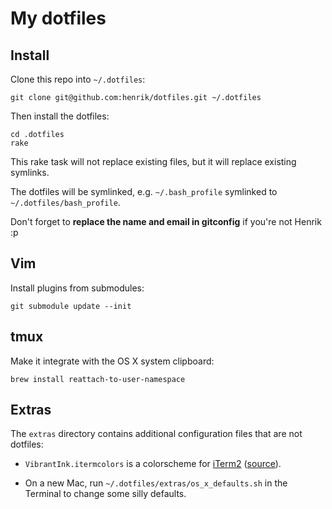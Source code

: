 # My dotfiles

## Install

Clone this repo into `~/.dotfiles`:

    git clone git@github.com:henrik/dotfiles.git ~/.dotfiles

Then install the dotfiles:

    cd .dotfiles
    rake

This rake task will not replace existing files, but it will replace existing symlinks.

The dotfiles will be symlinked, e.g. `~/.bash_profile` symlinked to `~/.dotfiles/bash_profile`.

Don't forget to **replace the name and email in gitconfig** if you're not Henrik :p


## Vim

Install plugins from submodules:

    git submodule update --init


## tmux

Make it integrate with the OS X system clipboard:

    brew install reattach-to-user-namespace


## Extras

The `extras` directory contains additional configuration files that are not dotfiles:

 * `VibrantInk.itermcolors` is a colorscheme for [iTerm2](http://www.iterm2.com/) ([source](https://github.com/asanghi/vibrantinklion)).

 * On a new Mac, run `~/.dotfiles/extras/os_x_defaults.sh` in the Terminal to change some silly defaults.
